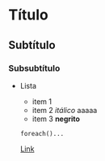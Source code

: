 # Título
## Subtítulo
### Subsubtítulo

* Lista
	+ item 1
	+ item 2 *itálico* aaaaa
	+ item 3 **negrito**

	<code>foreach()...</code>

	[Link](https://github.com/andrecardoso19/repo-ter-manha)

